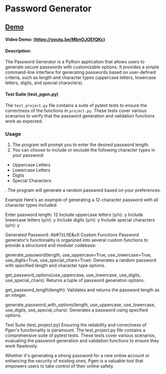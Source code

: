 # Password Generator

## [Demo](https://farid-malekpour.github.io/password-generator)

#### Video Demo: (https://youtu.be/MbnOJOEfQKc)

#### Description:
The Password Generator is a Python application that allows users to generate secure passwords with customizable options. It provides a simple command-line interface for generating passwords based on user-defined criteria, such as length and character types (uppercase letters, lowercase letters, digits, and special characters).

#### Test Suite (test_pgen.py)
The `test_project.py` file contains a suite of pytest tests to ensure the correctness of the functions in `project.py`. These tests cover various scenarios to verify that the password generation and validation functions work as expected.


### Usage
1. The program will prompt you to enter the desired password length.
2. You can choose to include or exclude the following character types in your password:
- Uppercase Letters
- Lowercase Letters
- Digits
- Special Characters

. The program will generate a random password based on your preferences.

Example
Here's an example of generating a 12-character password with all character types included:

Enter password length: 12
Include uppercase letters (y/n): y
Include lowercase letters (y/n): y
Include digits (y/n): y
Include special characters (y/n): y

Generated Password: Ab#7zL!tE&vX
Custom Functions
Password generator's functionality is organized into several custom functions to provide a structured and modular codebase:

generate_password(length, use_uppercase=True, use_lowercase=True, use_digits=True, use_special_chars=True): Generates a random password with specified length and character type options.

get_password_options(use_uppercase, use_lowercase, use_digits, use_special_chars): Returns a tuple of password generation options.

get_password_length(length): Validates and returns the password length as an integer.

generate_password_with_options(length, use_uppercase, use_lowercase, use_digits, use_special_chars): Generates a password using specified options.

Test Suite (test_project.py)
Ensuring the reliability and correctness of Pgen's functionality is paramount. The test_project.py file contains a comprehensive suite of pytest tests. These tests cover various scenarios, evaluating the password generation and validation functions to ensure they work flawlessly.

Whether it's generating a strong password for a new online account or enhancing the security of existing ones, Pgen is a valuable tool that empowers users to take control of their online safety.

